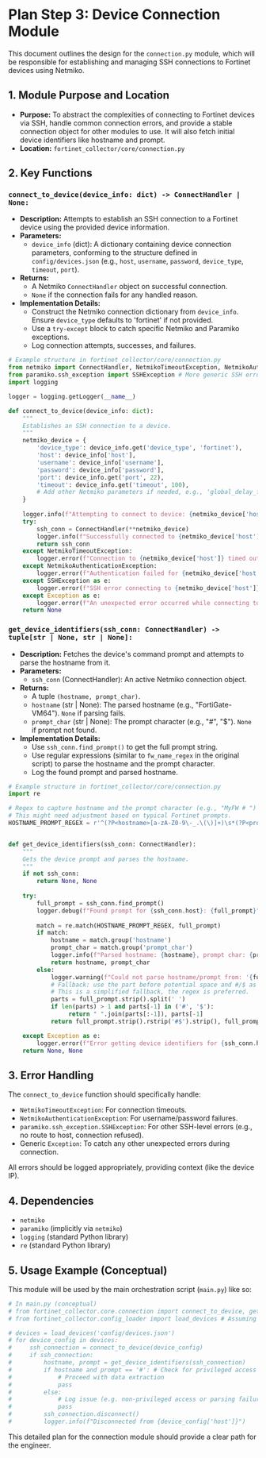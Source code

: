# Plan Step 3: Device Connection Module

This document outlines the design for the `connection.py` module, which will be responsible for establishing and managing SSH connections to Fortinet devices using Netmiko.

## 1. Module Purpose and Location

-   **Purpose:** To abstract the complexities of connecting to Fortinet devices via SSH, handle common connection errors, and provide a stable connection object for other modules to use. It will also fetch initial device identifiers like hostname and prompt.
-   **Location:** `fortinet_collector/core/connection.py`

## 2. Key Functions

### `connect_to_device(device_info: dict) -> ConnectHandler | None:`
-   **Description:** Attempts to establish an SSH connection to a Fortinet device using the provided device information.
-   **Parameters:**
    -   `device_info` (dict): A dictionary containing device connection parameters, conforming to the structure defined in `config/devices.json` (e.g., `host`, `username`, `password`, `device_type`, `timeout`, `port`).
-   **Returns:**
    -   A Netmiko `ConnectHandler` object on successful connection.
    -   `None` if the connection fails for any handled reason.
-   **Implementation Details:**
    -   Construct the Netmiko connection dictionary from `device_info`. Ensure `device_type` defaults to 'fortinet' if not provided.
    -   Use a `try-except` block to catch specific Netmiko and Paramiko exceptions.
    -   Log connection attempts, successes, and failures.

```python
# Example structure in fortinet_collector/core/connection.py
from netmiko import ConnectHandler, NetmikoTimeoutException, NetmikoAuthenticationException
from paramiko.ssh_exception import SSHException # More generic SSH errors
import logging

logger = logging.getLogger(__name__)

def connect_to_device(device_info: dict):
    """
    Establishes an SSH connection to a device.
    """
    netmiko_device = {
        'device_type': device_info.get('device_type', 'fortinet'),
        'host': device_info['host'],
        'username': device_info['username'],
        'password': device_info['password'],
        'port': device_info.get('port', 22),
        'timeout': device_info.get('timeout', 100),
        # Add other Netmiko parameters if needed, e.g., 'global_delay_factor'
    }
    
    logger.info(f"Attempting to connect to device: {netmiko_device['host']}")
    try:
        ssh_conn = ConnectHandler(**netmiko_device)
        logger.info(f"Successfully connected to {netmiko_device['host']}")
        return ssh_conn
    except NetmikoTimeoutException:
        logger.error(f"Connection to {netmiko_device['host']} timed out.")
    except NetmikoAuthenticationException:
        logger.error(f"Authentication failed for {netmiko_device['host']}.")
    except SSHException as e:
        logger.error(f"SSH error connecting to {netmiko_device['host']}: {e}")
    except Exception as e:
        logger.error(f"An unexpected error occurred while connecting to {netmiko_device['host']}: {e}")
    return None

```

### `get_device_identifiers(ssh_conn: ConnectHandler) -> tuple[str | None, str | None]:`
-   **Description:** Fetches the device's command prompt and attempts to parse the hostname from it.
-   **Parameters:**
    -   `ssh_conn` (ConnectHandler): An active Netmiko connection object.
-   **Returns:**
    -   A tuple `(hostname, prompt_char)`.
    -   `hostname` (str | None): The parsed hostname (e.g., "FortiGate-VM64"). `None` if parsing fails.
    -   `prompt_char` (str | None): The prompt character (e.g., "#", "$"). `None` if prompt not found.
-   **Implementation Details:**
    -   Use `ssh_conn.find_prompt()` to get the full prompt string.
    -   Use regular expressions (similar to `fw_name_regex` in the original script) to parse the hostname and the prompt character.
    -   Log the found prompt and parsed hostname.

```python
# Example structure in fortinet_collector/core/connection.py
import re

# Regex to capture hostname and the prompt character (e.g., "MyFW # ")
# This might need adjustment based on typical Fortinet prompts.
HOSTNAME_PROMPT_REGEX = r'^(?P<hostname>[a-zA-Z0-9\-_.\(\)]+)\s*(?P<prompt_char>[#$])\s*$'


def get_device_identifiers(ssh_conn: ConnectHandler):
    """
    Gets the device prompt and parses the hostname.
    """
    if not ssh_conn:
        return None, None
        
    try:
        full_prompt = ssh_conn.find_prompt()
        logger.debug(f"Found prompt for {ssh_conn.host}: {full_prompt}")
        
        match = re.match(HOSTNAME_PROMPT_REGEX, full_prompt)
        if match:
            hostname = match.group('hostname')
            prompt_char = match.group('prompt_char')
            logger.info(f"Parsed hostname: {hostname}, prompt char: {prompt_char} for {ssh_conn.host}")
            return hostname, prompt_char
        else:
            logger.warning(f"Could not parse hostname/prompt from: '{full_prompt}' for {ssh_conn.host}. Using full prompt as hostname.")
            # Fallback: use the part before potential space and #/$ as hostname, and the last char as prompt
            # This is a simplified fallback, the regex is preferred.
            parts = full_prompt.strip().split(' ')
            if len(parts) > 1 and parts[-1] in ('#', '$'):
                 return " ".join(parts[:-1]), parts[-1]
            return full_prompt.strip().rstrip('#$').strip(), full_prompt.strip()[-1:] if full_prompt else None

    except Exception as e:
        logger.error(f"Error getting device identifiers for {ssh_conn.host}: {e}")
    return None, None

```

## 3. Error Handling

The `connect_to_device` function should specifically handle:
-   `NetmikoTimeoutException`: For connection timeouts.
-   `NetmikoAuthenticationException`: For username/password failures.
-   `paramiko.ssh_exception.SSHException`: For other SSH-level errors (e.g., no route to host, connection refused).
-   Generic `Exception`: To catch any other unexpected errors during connection.

All errors should be logged appropriately, providing context (like the device IP).

## 4. Dependencies

-   `netmiko`
-   `paramiko` (implicitly via `netmiko`)
-   `logging` (standard Python library)
-   `re` (standard Python library)

## 5. Usage Example (Conceptual)

This module will be used by the main orchestration script (`main.py`) like so:

```python
# In main.py (conceptual)
# from fortinet_collector.core.connection import connect_to_device, get_device_identifiers
# from fortinet_collector.config_loader import load_devices # Assuming a config loader

# devices = load_devices('config/devices.json')
# for device_config in devices:
#     ssh_connection = connect_to_device(device_config)
#     if ssh_connection:
#         hostname, prompt = get_device_identifiers(ssh_connection)
#         if hostname and prompt == '#': # Check for privileged access
#             # Proceed with data extraction
#             pass
#         else:
#             # Log issue (e.g. non-privileged access or parsing failure)
#             pass
#         ssh_connection.disconnect()
#         logger.info(f"Disconnected from {device_config['host']}")
```

This detailed plan for the connection module should provide a clear path for the engineer.